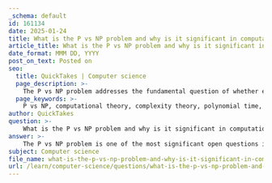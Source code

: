 ```yaml
---
_schema: default
id: 161134
date: 2025-01-24
title: What is the P vs NP problem and why is it significant in computational theory?
article_title: What is the P vs NP problem and why is it significant in computational theory?
date_format: MMM DD, YYYY
post_on_text: Posted on
seo:
  title: QuickTakes | Computer science
  page_description: >-
    The P vs NP problem addresses the fundamental question of whether every problem that can be verified quickly can also be solved quickly, with significant implications for computational complexity, algorithm design, and various applications in computer science.
  page_keywords: >-
    P vs NP, computational theory, complexity theory, polynomial time, algorithm, NP, nondeterministic polynomial time, Traveling Salesman Problem, problem hardness, cryptography, optimization, algorithm design, theoretical research, computer science
author: QuickTakes
question: >-
    What is the P vs NP problem and why is it significant in computational theory?
answer: >-
    The P vs NP problem is one of the most significant open questions in computational theory and is a central topic in complexity theory. It asks whether every problem for which a solution can be verified quickly (in polynomial time) can also be solved quickly (also in polynomial time). \n\nTo break it down:\n\n- **P (Polynomial time)**: This class includes problems that can be solved quickly (in polynomial time) by an algorithm. For example, sorting a list of numbers or finding the shortest path in a graph can be done in polynomial time.\n\n- **NP (Nondeterministic Polynomial time)**: This class includes problems for which a proposed solution can be verified quickly. For instance, if someone claims to have a solution to the Traveling Salesman Problem (TSP), we can quickly check if the proposed route is indeed the shortest.\n\nThe crux of the P vs NP problem is whether P = NP. If it turns out that P = NP, it would mean that every problem for which we can verify a solution quickly can also be solved quickly. This would have profound implications across various fields, including cryptography, optimization, and algorithm design, as many problems currently deemed intractable would become solvable in a reasonable time frame.\n\nThe significance of the P vs NP problem lies in its implications for understanding problem hardness and the limits of computation. It helps in classifying problems based on their inherent difficulty and understanding the resources required to solve them. If P ≠ NP, it would affirm that there are problems that are fundamentally harder to solve than to verify, which is a cornerstone of computational complexity theory.\n\nIn summary, the P vs NP problem is crucial because it addresses the fundamental nature of computational problems and their solvability, influencing both theoretical research and practical applications in computer science.
subject: Computer science
file_name: what-is-the-p-vs-np-problem-and-why-is-it-significant-in-computational-theory.md
url: /learn/computer-science/questions/what-is-the-p-vs-np-problem-and-why-is-it-significant-in-computational-theory
---
```


&nbsp;